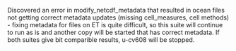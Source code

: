Discovered an error in modify_netcdf_metadata that resulted in ocean files not getting correct metadata updates (missing cell_measures, cell methods) - fixing metadata for files on ET is quite difficult, so this suite will continue to run as is and another copy will be started that has correct metadata. If both suites give bit comparible results, u-cv608 will be stopped.
